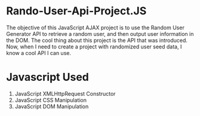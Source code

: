 # Rando-User-Api-Project.JS
The objective of this JavaScript AJAX project is to use the Random User Generator API to retrieve a random user, and then output user information in the DOM. The cool thing about this project is the API that was introduced. Now, when I need to create a project with randomized user seed data, I know a cool API I can use. 

# Javascript Used
1. JavaScript XMLHttpRequest Constructor
2. JavaScript CSS Manipulation
3. JavaScript DOM Manipulation
